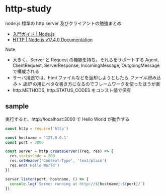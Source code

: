 # http-study

node.js 標準の http server 及びクライアントの勉強まとめ

- [入門ガイド \| Node\.js](https://nodejs.org/ja/docs/guides/getting-started-guide/)
- [HTTP \| Node\.js v17\.4\.0 Documentation](https://nodejs.org/api/http.html)

Note

- 大きく、Server と Request の機能を持ち。それらをサポートする Agent, ClientRequest, ServerResponse, IncomingMessage, OutgoingMessage で構成される
- サーバ用途では、html ファイルなどを返却しようとしたら _ファイル読み込み > 返却_ の用にベタな書き方になるのでフレームワークを使ったほうが楽
- http.METHODS, http.STATUS_CODES をコンスト値で保有

## sample

実行すると、http://localhost:3000 で Hello World が動作する

```js
const http = require('http')

const hostname = '127.0.0.1'
const port = 3000

const server = http.createServer((req, res) => {
  res.statusCode = 200
  res.setHeader('Content-Type', 'text/plain')
  res.end('Hello World')
})

server.listen(port, hostname, () => {
  console.log(`Server running at http://${hostname}:${port}/`)
})
```
